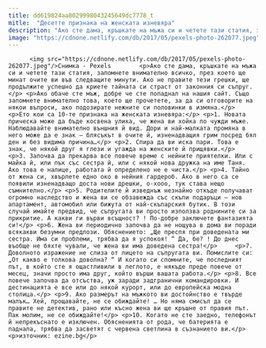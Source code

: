 ```yaml
---
title: dd619824aa8029998043245649dc7778_t
mitle:  "Десетте признака на женската изневяра"
description: "Ако сте дама, кръшкате на мъжа си и четете тази статия, запомнете внимателно всичко, през което ще минат очите ви във следващите минути. Ако не правите тези грешки, ще продължите успешно да криете тайната си страст от законния си съпруг. Ако обаче сте мъж, добре че сте попаднал на нашия сайт. Също запомнете внимателно това, което …"
image: "https://cdnone.netlify.com/db/2017/05/pexels-photo-262077.jpeg"
---
```


          <img src="https://cdnone.netlify.com/db/2017/05/pexels-photo-262077.jpeg"/>Снимка - Pexels        <p>Ако сте дама, кръшкате на мъжа си и четете тази статия, запомнете внимателно всичко, през което ще минат очите ви във следващите минути. Ако не правите тези грешки, ще продължите успешно да криете тайната си страст от законния си съпруг.</p> <p>Ако обаче сте мъж, добре че сте попаднал на нашия сайт. Също запомнете внимателно това, което ще прочетете, за да си отговорите на някои въпроси, ако подозирате нежните си половинки в измяна.</p> <p>Ето кои са 10-те признака на женската изневяра:</p> <p>1. Новата прическа може да бъде косвена улика, че жена ви хойка по чужди мъже. Наблюдавайте внимателно външния й вид. Дори и най-малката промяна в него може да е знак – блясъкът в очите й, изненадващия грим посред бял ден и без видима причина…</p> <p>2. Спира да ви иска пари. Това е знак, че някой друг я глези и угажда на женските й прищявки.</p>     <p>3. Започва да прекарва все повече време с нейните приятелки. Или с майка й, или пък със сестра й, или с някой нова дружка на име Таня. Ако това е налице, работата й определено не е чиста.</p> <p>4. Тайно от жена си, хвърлете едно око в нейния гардероб. Ако в него са се появили изненадващо доста нови дрешки, о-хооо, тук става нещо съмнително.</p> <p>5. Родителите й изведнъж незнайно откъде получават огромно наследство и жена ви се обзавежда със скъпи подаръци – нов апартамент, автомобил или бижута от най-скъпарския бутик. В този случай имайте предвид, че съпругата ви просто използва роднините си за прикритие. А какви ги върви всъщност? ! По-добре заключете фантазията си!</p> <p>6. Жена ви периодично започва да не нощува в дома ви поради всякакви безумни предлози. Обяснението: „Ще преспя при доведената ми сестра. Има си проблеми, трябва да я успокоя! “ Да, бе? ! До днес въобще не бяхте чували, че жена ви има доведена сестра!</p>     <p>7. Доволното изражение не слиза от лицето на съпругата ви. Помислите си: „От какво е толкова доволна? “ И когато си спомните, че последният път, в който сте я ощастливили в леглото, е някъде преде повече от месец, значи просто има друг, който върши вашата работа.</p> <p>8. Все повече започва да отсъства, уж заради задгранични командировки. И дестинацията е все или до някой курорт, или до европейска модна столица.</p> <p>9. Ако размерът на мъжкото ви достойнство е твърде малък… Хей, прощавайте, не се обиждайте! … Но няма смисъл да се правите не детектив, рано или късно жена ви ще кръшне от правия път. Пак молим, не се обиждайте!</p> <p>10. Когато не сте заедно, телефонът й непрекъснато е изключен. Обясненията от рода, че батерията е паднала, трябва да засветят с червена светлина в съзнанието ви.</p> <p>източник: ezine.bg</p>        